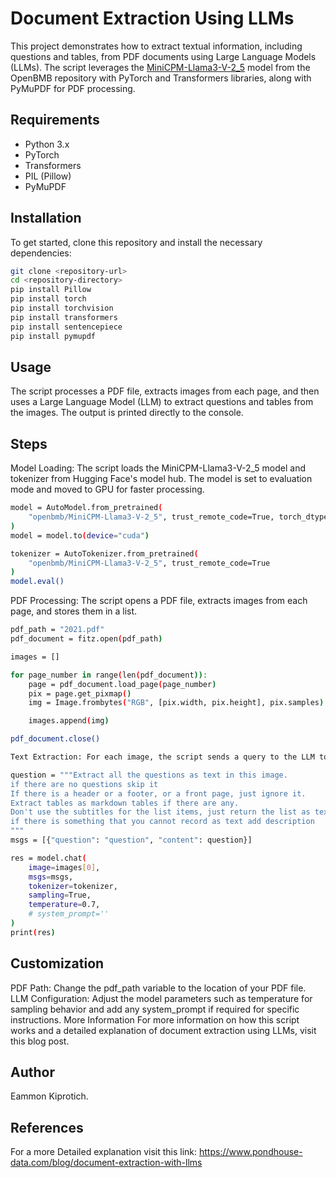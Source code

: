 # Document Extraction Using LLMs

This project demonstrates how to extract textual information, including questions and tables, from PDF documents using Large Language Models (LLMs). The script leverages the [MiniCPM-Llama3-V-2_5](https://huggingface.co/openbmb/MiniCPM-Llama3-V-2_5) model from the OpenBMB repository with PyTorch and Transformers libraries, along with PyMuPDF for PDF processing.

## Requirements

- Python 3.x
- PyTorch
- Transformers
- PIL (Pillow)
- PyMuPDF

## Installation

To get started, clone this repository and install the necessary dependencies:

```bash
git clone <repository-url>
cd <repository-directory>
pip install Pillow 
pip install torch
pip install torchvision 
pip install transformers 
pip install sentencepiece 
pip install pymupdf
```

## Usage
The script processes a PDF file, extracts images from each page, and then uses a Large Language Model (LLM) to extract questions and tables from the images. The output is printed directly to the console.

## Steps
Model Loading: The script loads the MiniCPM-Llama3-V-2_5 model and tokenizer from Hugging Face's model hub. The model is set to evaluation mode and moved to GPU for faster processing.

```bash
model = AutoModel.from_pretrained(
    "openbmb/MiniCPM-Llama3-V-2_5", trust_remote_code=True, torch_dtype=torch.float16
)
model = model.to(device="cuda")

tokenizer = AutoTokenizer.from_pretrained(
    "openbmb/MiniCPM-Llama3-V-2_5", trust_remote_code=True
)
model.eval()
```
PDF Processing: The script opens a PDF file, extracts images from each page, and stores them in a list.

```bash 
pdf_path = "2021.pdf"
pdf_document = fitz.open(pdf_path)

images = []

for page_number in range(len(pdf_document)):
    page = pdf_document.load_page(page_number)
    pix = page.get_pixmap()
    img = Image.frombytes("RGB", [pix.width, pix.height], pix.samples)

    images.append(img)

pdf_document.close()

Text Extraction: For each image, the script sends a query to the LLM to extract questions and tables, ignoring headers, footers, and front pages.

question = """Extract all the questions as text in this image.
if there are no questions skip it
If there is a header or a footer, or a front page, just ignore it.
Extract tables as markdown tables if there are any.
Don't use the subtitles for the list items, just return the list as text.
if there is something that you cannot record as text add description
"""
msgs = [{"question": "question", "content": question}]

res = model.chat(
    image=images[0],
    msgs=msgs,
    tokenizer=tokenizer,
    sampling=True,
    temperature=0.7,
    # system_prompt=''
)
print(res)
```
## Customization
PDF Path: Change the pdf_path variable to the location of your PDF file.
LLM Configuration: Adjust the model parameters such as temperature for sampling behavior and add any system_prompt if required for specific instructions.
More Information
For more information on how this script works and a detailed explanation of document extraction using LLMs, visit this blog post.

## Author
Eammon Kiprotich.

## References
For a more Detailed explanation visit this link:
https://www.pondhouse-data.com/blog/document-extraction-with-llms
